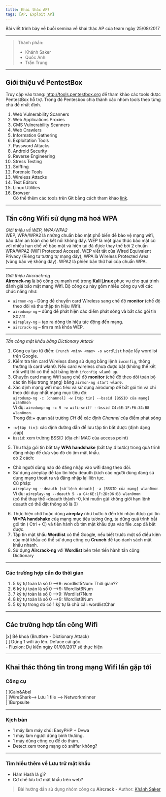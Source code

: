 ```yaml
---
title: Khai thác AP!
tags: [AP, Exploit AP]
---
```

Bài viết trình bày về buổi semina về khai thác AP của team ngày 25/08/2017
   
   
   
---
>Thành phần:  
>- Khánh Saker  
>- Quốc Anh  
>- Trần Trung  
   
---
## Giới thiệu về PentestBox
Truy cập vào trang: http://tools.pentestbox.org để tham khảo các tools được PentestBox hỗ trợ. Trong đó Pentesbox chia thành các nhóm tools theo từng chủ đề nhất định.  
1. Web Vulnerability Scanners  
2. Web Applications Proxies  
3. CMS Vulnerability Scanners  
4. Web Crawlers  
5. Information Gathering  
6. Exploitation Tools  
7. Password Attacks  
8. Android Security  
9. Reverse Engineering    
10. Stress Testing  
11. Sniffing  
12. Forensic Tools  
13. Wireless Attacks  
14. Text Editors  
15. Linux Utilities  
16. Browser  
Có thể thêm các tools trên Git bằng cách tham khảo [link](https://github.com/infoslack/awesome-web-hacking).
   
---
## Tấn công Wifi sử dụng mã hoá WPA
*Giới thiệu về WEP, WPA/WPA2*  
WEP, WPA/WPA2 là những chuẩn bảo mật phổ biến để bảo vệ mạng wifi, bảo đảm an toàn cho kết nối không dây. WEP là một giao thức bảo mật cũ với nhiều hạn chế về bảo mật và hiện tại đã được thay thế bởi 2 chuẩn WPA/WPA2 (WiFi Protected Access). WEP viết tắt của Wired Equivalent Privacy (Riêng tư tương tự mạng dây), WPA là Wireless Protected Area (vùng bảo vệ không dây). WPA2 là phiên bản thứ hai của chuẩn WPA.
   
---
*Giới thiệu Aircrack-ng*  
**Aircrack-ng** là bộ công cụ mạnh mẽ trong **Kali Linux** phục vụ cho quá trình đánh giá bảo mật mạng Wifi. Bộ công cụ này gồm nhiều công cụ với các chức năng như:
- `airmon-ng` – Dùng để chuyển card Wireless sang chế độ **monitor** (chế độ theo dõi và thu thập tín hiệu Wifi).
- `airodump-ng` – dùng để phát hiện các điểm phát sóng và bắt các gói tin 802.11.
- `aireplay-ng` – tạo ra dòng tín hiệu tác động đến mạng.
- `aircrack-ng` – tìm ra mã khóa WEP.
   
---
*Tấn công mật khẩu bằng Dictionary Attack*  
1. Công cụ tạo từ điển: `Crunch <min> <max> -o wordlist` hoặc lấy wordlist trên Google.    
2. Kiểm tra tên card Wireless đang sử dụng bằng lệnh `iwconfig`, thông thường là card wlan0. Nếu card wireless chưa được bật (không thể kết nối wifi) thì có thể bật bằng lệnh `ifconfig wlan0 up`.   
3. Chuyển card mạng Wifi sang chế độ **monitor** (chế độ theo dõi toàn bộ các tín hiệu trong mạng) bằng `airmon-ng start wlan0`.   
4. Xác định mạng wifi mục tiêu và sử dụng airodump để bắt gói tin và chỉ theo dõi duy nhất mạng mục tiêu đó:    
`airodump-ng -c [channel] -w [tập tin] --bssid [BSSID của mạng] wlan0mon`  
Ví dụ: `airodump-ng -c 9 -w wifi-sniff --bssid C4:6E:1F:F6:34:B8 wlan0mon`.  
Trong đó:+ quan sát trường *CH* để xác định *Channel* của điểm phát sóng  
+ `-w[tập tin]`: xác định đường dẫn để lưu tập tin bắt được (định dạng .cap)  
+ `bssid`: xem trường BSSID (địa chỉ MAC của access point)   
5. Thu thập gói tin bắt tay **WPA handshake** (bắt tay 4 bước) trong quá trình đăng nhập để dựa vào đó dò tìm mật khẩu.  
có 2 cách:  
+ Chờ người dùng nào đó đăng nhập vào wifi đang theo dõi.  
+ Sử dụng aireplay để tạo tín hiệu deauth (kích các người dùng đang sử dụng mạng thoát ra và đăng nhập lại liên tục.  
Cú pháp:  
    `aireplay-ng --deauth [số lệnh deauth] -a [BSSID của mạng] wlan0mon`  
    Ví dụ: `aireplay-ng --deauth 5 -a C4:6E:1F:2D:D6:B8 wlan0mon`  
    (có thể thay thế -deauth thành -0, khi muốn gửi  không giới hạn lệnh deauth có thể đặt thông số là 0)<br/>  
6. Thực hiện chờ hoặc dùng **aireplay** như bước 5 đến khi nhận được gói tin **W*PA handshake** của mạng mục tiêu tương ứng, ta dừng quá trình bắt gói tin ( Ctrl + C) và tiến hành dò tìm mật khẩu dựa vào file .cap đã bắt được.   
7. Tập tin mật khẩu **Wordlist** có thể Google, nếu biết trước một số điều kiện của mật khẩu có thể sử dụng công cụ **Crunch** để tạo danh sách mật khẩu nhanh.   
8. Sử dụng **Aircrack-ng** với **Wordlist** bên trên tiến hành tấn công Dictionary  
   
---
### Các trường hợp cần đo thời gian
1. 5 ký tự toàn là số 0 -->9: wordlist5Num: Thời gian??
2. 6 ký tự toàn là số 0 -->9: Wordlist6Num
3. 7 ký tự toàn là số 0 -->9: Wordlist7Num
4. 8 ký tự toàn là số 0 -->9: Wordlist8Num
5. 5 ký tự trong đó có 1 ký tự là chữ cái: wordlistChar
   
---
## Các trường hợp tấn công Wifi
[x] Bẻ khoá (Brutfore - Dictionary Attack)  
[ ] Dựng 1 wifi ảo lên. Deface cái gốc.  
	- Fluxion: Dự kiến ngày 01/09/2017 sẽ thực hiện  
   
---
## Khai thác thông tin trong mạng Wifi lần gặp tới
### Công cụ
[ ]Cain&Abel  
[ ]WireShark--> Lưu 1 file --> Networkminner  
[ ]Burpsuite  
   
---
### Kịch bản
- 1 máy làm máy chủ: EasyPHP + Dvwa
- 1 máy làm người dùng bình thường.
- 1 máy dùng công cụ để do thám.
- Detect xem trong mạng có sniffer không?  
   
---
### Tìm hiểu thêm về Lưu trữ mật khẩu
- Hàm Hash là gì?
- Cơ chế lưu trữ mật khẩu trên web?   
   
> Bài hướng dẫn sử dụng nhóm công cụ **Aircrack**   - Author: [Khánh Saker](https://khanhsaker97.github.io)  